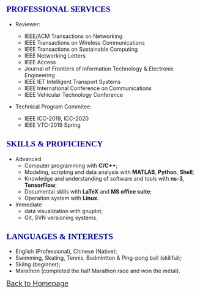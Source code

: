 ## <span id="j10"><font color='darkblue' face="Georgia">PROFESSIONAL SERVICES</font></span>
* Reviewer: 
  * IEEE/ACM Transactions on Networking
  * IEEE Transactions on Wireless Communications
  * IEEE Transactions on Sustainable Computing
  * IEEE Networking Letters
  * IEEE Access
  * Journal of Frontiers of Information Technology & Electronic Engineering
  * IEEE IET Intelligent Transport Systems
  * IEEE International Conference on Communications
  * IEEE Vehicular Technology Conference

* Technical Program Commitee: 
  * IEEE ICC-2019, ICC-2020
  * IEEE VTC-2019 Spring
  
## <span id="j11"><font color='darkblue' face="Georgia">SKILLS & PROFICIENCY</font></span>
* Advanced
  * Computer programming with **C/C++**;
  * Modeling, scripting and data analysis with **MATLAB**, **Python**, **Shell**;
  * Knowledge and understanding of software and tools with **ns-3**, **TensorFlow**;
  * Documental skills with **LaTeX** and **MS office suite**;
  * Operation system with **Linux**.
* Immediate
  * data visualization with gnuplot;
  * Git, SVN versioning systems.
  
## <span id="j12"><font color='darkblue' face="Georgia">LANGUAGES & INTERESTS</font></span>
* English (Professional), Chinese (Native);
* Swimming, Skating, Tennis, Badmintton & Ping-pong ball (skillful); 
* Skiing (beginner);
* Marathon (completed the half Marathon race and won the metal). 

[<u><font size='4'>Back to Homepage</font></u>](https://yuchen-sh.github.io)
